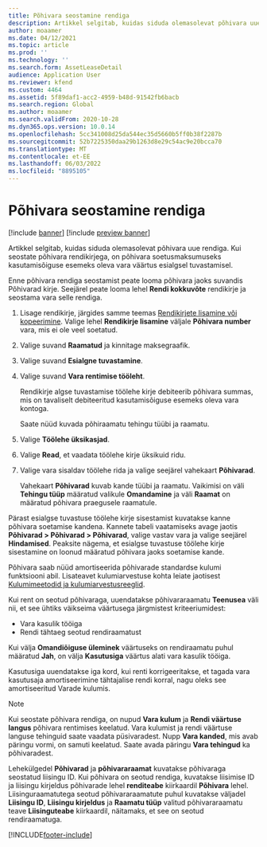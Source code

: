 ```yaml
---
title: Põhivara seostamine rendiga
description: Artikkel selgitab, kuidas siduda olemasolevat põhivara uue rendiga.
author: moaamer
ms.date: 04/12/2021
ms.topic: article
ms.prod: ''
ms.technology: ''
ms.search.form: AssetLeaseDetail
audience: Application User
ms.reviewer: kfend
ms.custom: 4464
ms.assetid: 5f89daf1-acc2-4959-b48d-91542fb6bacb
ms.search.region: Global
ms.author: moaamer
ms.search.validFrom: 2020-10-28
ms.dyn365.ops.version: 10.0.14
ms.openlocfilehash: 5cc341008d25da544ec35d5660b5ff0b38f2287b
ms.sourcegitcommit: 52b7225350daa29b1263d8e29c54ac9e20bcca70
ms.translationtype: MT
ms.contentlocale: et-EE
ms.lasthandoff: 06/03/2022
ms.locfileid: "8895105"
---
```

# <a name="associate-fixed-assets-with-leases"></a>Põhivara seostamine rendiga

[!include [banner](../includes/banner.md)]
[!include [preview banner](../includes/preview-banner.md)]

Artikkel selgitab, kuidas siduda olemasolevat põhivara uue rendiga. Kui seostate põhivara rendikirjega, on põhivara soetusmaksumuseks kasutamisõiguse esemeks oleva vara väärtus esialgsel tuvastamisel.

Enne põhivara rendiga seostamist peate looma põhivara jaoks suvandis Põhivarad kirje. Seejärel peate looma lehel **Rendi kokkuvõte** rendikirje ja seostama vara selle rendiga.

1. Lisage rendikirje, järgides samme teemas [Rendikirjete lisamine või kopeerimine](add-lease.md). Valige lehel **Rendikirje lisamine** väljale **Põhivara number** vara, mis ei ole veel soetatud.
2. Valige suvand **Raamatud** ja kinnitage maksegraafik.
3. Valige suvand **Esialgne tuvastamine**.
4. Valige suvand **Vara rentimise tööleht**.

    Rendikirje algse tuvastamise töölehe kirje debiteerib põhivara summas, mis on tavaliselt debiteeritud kasutamisõiguse esemeks oleva vara kontoga.

    Saate nüüd kuvada põhiraamatu tehingu tüübi ja raamatu.

5. Valige **Töölehe üksikasjad**.
6. Valige **Read**, et vaadata töölehe kirje üksikuid ridu.
7. Valige vara sisaldav töölehe rida ja valige seejärel vahekaart **Põhivarad**.

    Vahekaart **Põhivarad** kuvab kande tüübi ja raamatu. Vaikimisi on väli **Tehingu tüüp** määratud valikule **Omandamine** ja väli **Raamat** on määratud põhivara praegusele raamatule.

Pärast esialgse tuvastuse töölehe kirje sisestamist kuvatakse kanne põhivara soetamise kandena. Kannete tabeli vaatamiseks avage jaotis **Põhivarad \> Põhivarad \> Põhivarad**, valige vastav vara ja valige seejärel **Hindamised**. Peaksite nägema, et esialgse tuvastuse töölehe kirje sisestamine on loonud määratud põhivara jaoks soetamise kande.

Põhivara saab nüüd amortiseerida põhivarade standardse kulumi funktsiooni abil. Lisateavet kulumiarvestuse kohta leiate jaotisest [Kulumimeetodid ja kulumiarvestusreeglid](../fixed-assets/depreciation-methods-conventions.md).

Kui rent on seotud põhivaraga, uuendatakse põhivararaamatu **Teenusea** väli nii, et see ühtiks väikseima väärtusega järgmistest kriteeriumidest: 

 - Vara kasulik tööiga
 - Rendi tähtaeg seotud rendiraamatust

Kui välja **Omandiõiguse üleminek** väärtuseks on rendiraamatu puhul määratud **Jah**, on välja **Kasutusiga** väärtus alati vara kasulik tööiga. 
 
Kasutusiga uuendatakse iga kord, kui renti korrigeeritakse, et tagada vara kasutusaja amortiseerimine tähtajalise rendi korral, nagu oleks see amortiseeritud Varade kulumis.

> [!NOTE]
> Kui seostate põhivara rendiga, on nupud **Vara kulum** ja **Rendi väärtuse langus** põhivara rentimises keelatud. Vara kulumist ja rendi väärtuse languse tehinguid saate vaadata püsivaradest. Nupp **Vara kanded**, mis avab päringu vormi, on samuti keelatud. Saate avada päringu **Vara tehingud** ka põhivaradest.  

Lehekülgedel **Põhivarad** ja **põhivararaamat** kuvatakse põhivaraga seostatud liisingu ID. Kui põhivara on seotud rendiga, kuvatakse liisimise ID ja liisingu kirjeldus põhivarade lehel **renditeabe** kiirkaardil **Põhivara** lehel. Liisinguraamatutega seotud põhivararaamatute puhul kuvatakse väljadel **Liisingu ID**, **Liisingu kirjeldus** ja **Raamatu tüüp** valitud põhivararaamatu teave **Liisinguteabe** kiirkaardil, näitamaks, et see on seotud rendiraamatuga.

[!INCLUDE[footer-include](../../includes/footer-banner.md)]
